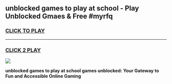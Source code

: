 
## unblocked games to play at school - Play Unblocked Gmaes & Free #myrfq
<h3>
<a href="https://news.freeplayer.one?title=unblocked_games_to_play_at_school&ref=26F">CLICK TO PLAY</a></h3>
<hr>

<h3>
<a href="https://news.freeplayer.one?title=unblocked_games_to_play_at_school&ref=26F">CLICK 2 PLAY</a>
  
</h3>

<a href="https://news.freeplayer.one?title=unblocked_games_to_play_at_school&ref=26F/"><img src="https://clearcache.store/games.png"></a>


**unblocked games to play at school games unblocked: Your Gateway to Fun and Accessible Online Gaming**
